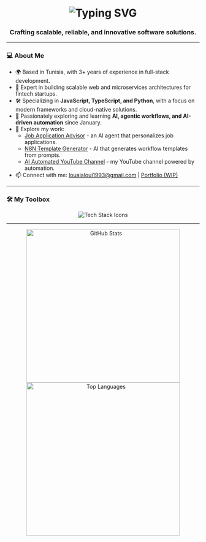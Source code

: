 <h1 align="center">
  <img src="https://readme-typing-svg.herokuapp.com/?font=Righteous&size=35&center=true&vCenter=true&width=500&height=70&duration=4000&lines=Hi+There!+👋;I'm+Louai+Aloui;Full-Stack+Engineer" alt="Typing SVG" />
</h1>

<h3 align="center">Crafting scalable, reliable, and innovative software solutions.</h3>

---

### 💻 About Me

- 🌍 Based in Tunisia, with 3+ years of experience in full-stack development.
- 🚀 Expert in building scalable web and microservices architectures for fintech startups.
- 🛠️ Specializing in **JavaScript, TypeScript, and Python**, with a focus on modern frameworks and cloud-native solutions.
- 🤖 Passionately exploring and learning **AI, agentic workflows, and AI-driven automation** since January.
- 🔗 Explore my work:
  - [Job Application Advisor](https://job-application-advisor.vercel.app/) - an AI agent that personalizes job applications.
  - [N8N Template Generator](https://n8n-template-generator.vercel.app/) - AI that generates workflow templates from prompts.
  - [AI Automated YouTube Channel](https://www.youtube.com/@louaialoui-3) - my YouTube channel powered by automation.
- 📫 Connect with me: [louaialoui1993@gmail.com](mailto:louaialoui1993@gmail.com) | [Portfolio (WIP)](https://louai.vercel.app)

---

### 🛠️ My Toolbox

<p align="center">
  <img src="https://skillicons.dev/icons?i=js,ts,python,nodejs,react,nextjs,nestjs,aws,azure,docker,kubernetes,postgres,git,github,vscode" alt="Tech Stack Icons" />
</p>

---

<p align="center">
  <img src="https://github-readme-stats.vercel.app/api?username=alouilouai&show_icons=true&theme=onedark" alt="GitHub Stats" style="width: 400px; margin: 0 10px;">
  <img src="https://github-readme-stats.vercel.app/api/top-langs/?username=alouilouai&layout=compact&langs_count=5&theme=onedark" alt="Top Languages" style="width: 400px; margin: 0 10px;">
</p>
